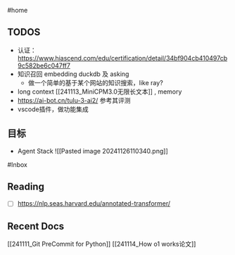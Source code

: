 #home 

## TODOS

- 认证：https://www.hiascend.com/edu/certification/detail/34bf904cb410497cb9c582be6c047ff7
- 知识召回 embedding duckdb 及 asking
	- 做一个简单的基于某个网站的知识搜索，like ray?
- long context [[241113_MiniCPM3.0无限长文本]] , memory
- https://ai-bot.cn/tulu-3-ai2/ 参考其评测
- vscode插件，做功能集成

## 目标













- Agent Stack
	![[Pasted image 20241126110340.png]]

#Inbox 

## Reading

- [ ] https://nlp.seas.harvard.edu/annotated-transformer/

## Recent Docs

[[241111_Git PreCommit for Python]]
[[241114_How o1 works论文]]
